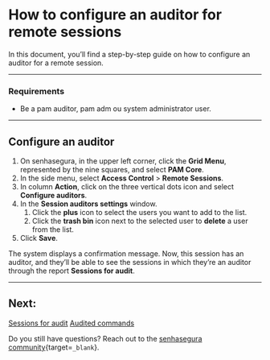 # How to configure an auditor for remote sessions

In this document, you’ll find a step-by-step guide on how to configure an auditor for a remote session.

---
### Requirements

* Be a pam auditor, pam adm ou system administrator user.

---
## Configure an auditor

1. On senhasegura, in the upper left corner, click the **Grid Menu**, represented by the nine squares, and select **PAM Core**.
2. In the side menu, select **Access Control** > **Remote Sessions**.
3. In column **Action**, click on the three vertical dots icon and select **Configure auditors**.
4. In the **Session auditors settings** window.
    1. Click the **plus** icon to select the users you want to add to the list.
    2. Click the **trash bin** icon next to the selected user to **delete** a user from the list.
5. Click **Save**.

The system displays a confirmation message. Now, this session has an auditor, and they’ll be able to see the sessions in which they’re an auditor through the report **Sessions for audit**.

---
## Next:
[Sessions for audit](/v3-33/docs/pam-session-sessions-for-audit)
[Audited commands](/v3-33/docs/pam-session-audited-commands)

Do you still have questions? Reach out to the [senhasegura community](https://community.senhasegura.io/){target=`_blank`}.